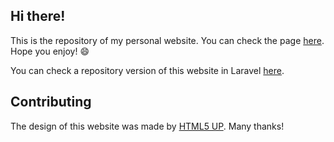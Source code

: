 ## Hi there!

This is the repository of my personal website. You can check the page
[here](https://catarinamachado.github.io). Hope you enjoy! :smile:

You can check a repository version of this website in Laravel
[here](https://github.com/catarinamachado/catarinamachado-laravel-version).


## Contributing

The design of this website was made by [HTML5 UP](https://html5up.net/).
Many thanks!
